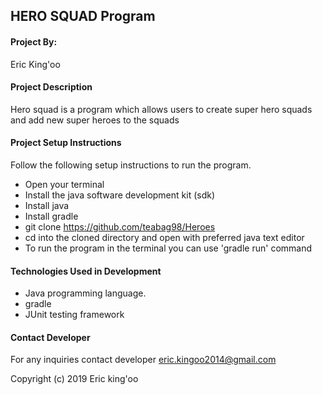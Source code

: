 ## HERO SQUAD Program
#### Project By:
Eric King'oo
#### Project Description
Hero squad is a program which allows users to create super hero squads and add new super heroes to the squads
#### Project Setup Instructions
Follow the following setup instructions to run the program.
* Open your terminal
* Install the java software development kit (sdk)
* Install java
* Install gradle
* git clone https://github.com/teabag98/Heroes
* cd into the cloned directory and open with preferred java text editor
* To run the program in the terminal you can use 'gradle run' command
#### Technologies Used in Development
* Java programming language.
* gradle
* JUnit testing framework
#### Contact Developer
For any inquiries contact developer eric.kingoo2014@gmail.com

Copyright (c) 2019 Eric king'oo

